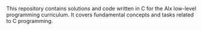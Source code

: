This repository contains solutions and code written in C for the Alx low-level programming curriculum. It covers fundamental concepts and tasks related to C programming.
